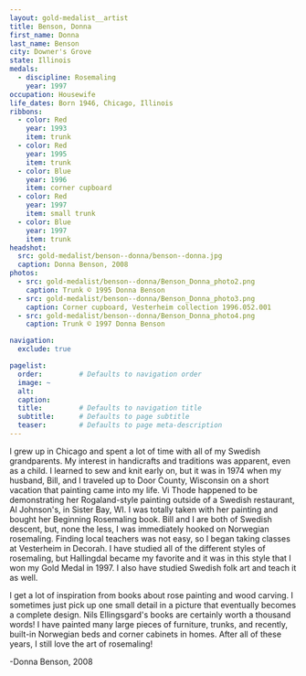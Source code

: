 ```yaml
---
layout: gold-medalist__artist
title: Benson, Donna
first_name: Donna
last_name: Benson
city: Downer's Grove
state: Illinois
medals: 
  - discipline: Rosemaling
    year: 1997
occupation: Housewife
life_dates: Born 1946, Chicago, Illinois
ribbons:
  - color: Red
    year: 1993
    item: trunk
  - color: Red
    year: 1995
    item: trunk
  - color: Blue
    year: 1996
    item: corner cupboard
  - color: Red
    year: 1997
    item: small trunk
  - color: Blue
    year: 1997
    item: trunk
headshot:
  src: gold-medalist/benson--donna/benson--donna.jpg
  caption: Donna Benson, 2008
photos:
  - src: gold-medalist/benson--donna/Benson_Donna_photo2.png
    caption: Trunk © 1995 Donna Benson
  - src: gold-medalist/benson--donna/Benson_Donna_photo3.png
    caption: Corner cupboard, Vesterheim collection 1996.052.001
  - src: gold-medalist/benson--donna/Benson_Donna_photo4.png
    caption: Trunk © 1997 Donna Benson

navigation:
  exclude: true

pagelist:
  order:         # Defaults to navigation order  
  image: ~
  alt:
  caption:
  title:         # Defaults to navigation title
  subtitle:      # Defaults to page subtitle
  teaser:        # Defaults to page meta-description  
---
```

I grew up in Chicago and spent a lot of time with all of my Swedish grandparents.  My interest in handicrafts and traditions was apparent, even as a child.  I learned to sew and knit early on, but it was in 1974 when my husband, Bill, and I traveled up to Door County, Wisconsin on a short vacation that painting came into my life.  Vi Thode happened to be demonstrating her Rogaland-style painting outside of a Swedish restaurant, Al Johnson's, in Sister Bay, WI.  I was totally taken with her painting and bought her Beginning Rosemaling book.  Bill and I are both of Swedish descent, but, none the less, I was immediately hooked on Norwegian rosemaling.  Finding local teachers was not easy, so I began taking classes at Vesterheim in Decorah.  I have studied all of the different styles of rosemaling, but Hallingdal became my favorite and it was in this style that I won my Gold Medal in 1997.  I also have studied Swedish folk art and teach it as well.

I get a lot of inspiration from books about rose painting and wood carving.  I sometimes just pick up one small detail in a picture that eventually becomes a complete design.  Nils Ellingsgard's books are certainly worth a thousand words!  I have painted many large pieces of furniture, trunks, and recently, built-in Norwegian beds and corner cabinets in homes.  After all of these years, I still love the art of rosemaling!

-Donna Benson, 2008
